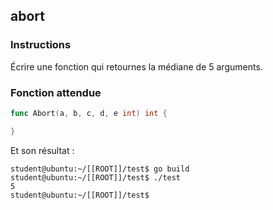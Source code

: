 ## abort

### Instructions

Écrire une fonction qui retournes la médiane de 5 arguments.

### Fonction attendue

```go
func Abort(a, b, c, d, e int) int {

}
```

Et son résultat :

```console
student@ubuntu:~/[[ROOT]]/test$ go build
student@ubuntu:~/[[ROOT]]/test$ ./test
5
student@ubuntu:~/[[ROOT]]/test$
```
